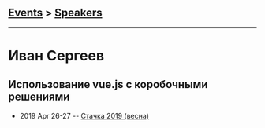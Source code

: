 ## [Events](../README.md) > [Speakers](../speakers.md)
---

# Иван Сергеев

## Использование vue.js c коробочными решениями
- 2019 Apr 26-27 -- [Стачка 2019 (весна)](https://www.youtube.com/watch?v=dZ2042mJksg&list=PL8EJzNcJZNp2AMwQWiFhpGjhkjUwghXBg&index=4)    
